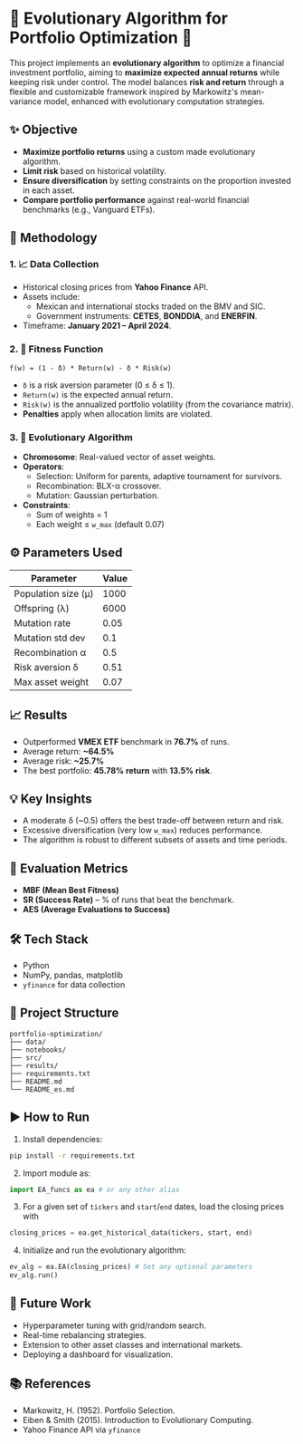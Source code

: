 # 🧬 Evolutionary Algorithm for Portfolio Optimization 🧬

This project implements an **evolutionary algorithm** to optimize a financial investment portfolio, aiming to **maximize expected annual returns** while keeping risk under control. The model balances **risk and return** through a flexible and customizable framework inspired by Markowitz's mean-variance model, enhanced with evolutionary computation strategies.

## ✨ Objective

- **Maximize portfolio returns** using a custom made evolutionary algorithm.
- **Limit risk** based on historical volatility.
- **Ensure diversification** by setting constraints on the proportion invested in each asset.
- **Compare portfolio performance** against real-world financial benchmarks (e.g., Vanguard ETFs).

## 🧠 Methodology

### 1. 📈 Data Collection

- Historical closing prices from **Yahoo Finance** API.
- Assets include:
  - Mexican and international stocks traded on the BMV and SIC.
  - Government instruments: **CETES**, **BONDDIA**, and **ENERFIN**.
- Timeframe: **January 2021 – April 2024**.

### 2. 💪 Fitness Function

```
f(w) = (1 - δ) * Return(w) - δ * Risk(w)
```

- `δ` is a risk aversion parameter (0 ≤ δ ≤ 1).
- `Return(w)` is the expected annual return.
- `Risk(w)` is the annualized portfolio volatility (from the covariance matrix).
- **Penalties** apply when allocation limits are violated.

### 3. 🧬 Evolutionary Algorithm

- **Chromosome**: Real-valued vector of asset weights.
- **Operators**:
  - Selection: Uniform for parents, adaptive tournament for survivors.
  - Recombination: BLX-α crossover.
  - Mutation: Gaussian perturbation.
- **Constraints**:
  - Sum of weights = 1
  - Each weight ≤ `w_max` (default 0.07)

## ⚙ Parameters Used

| Parameter           | Value |
| ------------------- | ----- |
| Population size (μ) | 1000  |
| Offspring (λ)       | 6000  |
| Mutation rate       | 0.05  |
| Mutation std dev    | 0.1   |
| Recombination α     | 0.5   |
| Risk aversion δ     | 0.51  |
| Max asset weight    | 0.07  |

## 📈 Results

- Outperformed **VMEX ETF** benchmark in **76.7%** of runs.
- Average return: **\~64.5%**
- Average risk: **\~25.7%**
- The best portfolio: **45.78% return** with **13.5% risk**.

## 💡 Key Insights

- A moderate δ (\~0.5) offers the best trade-off between return and risk.
- Excessive diversification (very low `w_max`) reduces performance.
- The algorithm is robust to different subsets of assets and time periods.

## 📐 Evaluation Metrics

- **MBF (Mean Best Fitness)**
- **SR (Success Rate)** – % of runs that beat the benchmark.
- **AES (Average Evaluations to Success)**

## 🛠 Tech Stack

- Python
- NumPy, pandas, matplotlib
- `yfinance` for data collection

## 📁 Project Structure

```
portfolio-optimization/
├── data/
├── notebooks/
├── src/
├── results/
├── requirements.txt
├── README.md
└── README_es.md
```

## ▶️ How to Run

1. Install dependencies:

```bash
pip install -r requirements.txt
```

2. Import module as:

```python
import EA_funcs as ea # or any other alias 
```

3. For a given set of `tickers` and `start`/`end` dates, load the closing prices with

```python
closing_prices = ea.get_historical_data(tickers, start, end)
```

4. Initialize and run the evolutionary algorithm:

```python
ev_alg = ea.EA(closing_prices) # Set any optional parameters
ev_alg.run() 
```

## 📌 Future Work

- Hyperparameter tuning with grid/random search.
- Real-time rebalancing strategies.
- Extension to other asset classes and international markets.
- Deploying a dashboard for visualization.

## 📚 References

- Markowitz, H. (1952). Portfolio Selection.
- Eiben & Smith (2015). Introduction to Evolutionary Computing.
- Yahoo Finance API via `yfinance`

